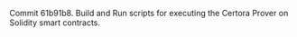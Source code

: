 Commit 61b91b8.                    Build and Run scripts for executing the Certora Prover on Solidity smart contracts.